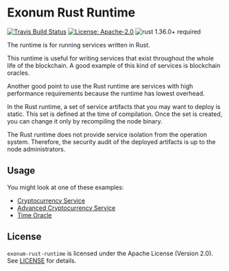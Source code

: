 # Exonum Rust Runtime

[![Travis Build Status](https://img.shields.io/travis/exonum/exonum/master.svg?label=Linux%20Build)](https://travis-ci.com/exonum/exonum)
[![License: Apache-2.0](https://img.shields.io/github/license/exonum/exonum.svg)](https://github.com/exonum/exonum/blob/master/LICENSE)
![rust 1.36.0+ required](https://img.shields.io/badge/rust-1.36.0+-blue.svg?label=Required%20Rust)

The runtime is for running services written in Rust.

This runtime is useful for writing services that exist throughout the whole life
of the blockchain. A good example of this kind of services is blockchain oracles.

Another good point to use the Rust runtime are services with high performance
requirements because the runtime has lowest overhead.

In the Rust runtime, a set of service artifacts that you may want to deploy is
static. This set is defined at the time of compilation. Once the set is created,
you can change it only by recompiling the node binary.

The Rust runtime does not provide service isolation from the
operation system. Therefore, the security audit of the deployed artifacts
is up to the node administrators.

## Usage

You might look at one of these examples:

- [Cryptocurrency Service](../../examples/cryptocurrency/README.md)
- [Advanced Cryptocurrency Service](../../examples/cryptocurrency-advanced/backend/README.md)
- [Time Oracle](../../services/time/README.md)

## License

`exonum-rust-runtime` is licensed under the Apache License (Version 2.0).
See [LICENSE](LICENSE) for details.
